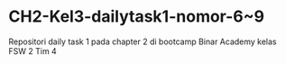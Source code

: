 # CH2-Kel3-dailytask1-nomor-6~9
Repositori daily task 1 pada chapter 2 di bootcamp Binar Academy kelas FSW 2 Tim 4
